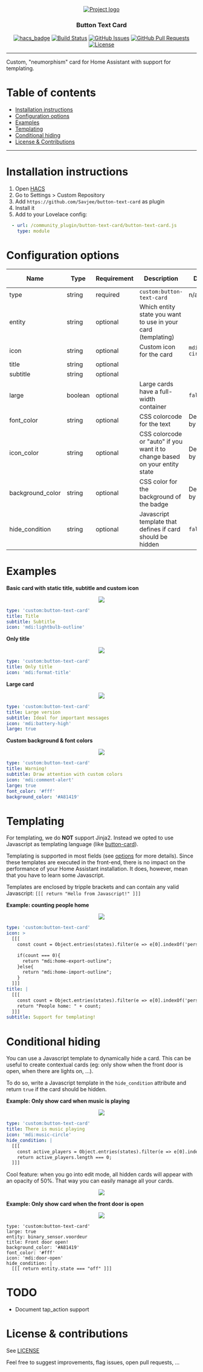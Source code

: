 <p align="center">
  <a href="" rel="noopener">
 <img src="https://savjee.github.io/button-text-card/logo.png" alt="Project logo"></a>
</p>

<h3 align="center">Button Text Card</h3>

<div align="center">
  
  [![hacs_badge](https://img.shields.io/badge/HACS-Custom-orange.svg)](https://github.com/custom-components/hacs)
  [![Build Status](https://github.com/Savjee/button-text-card/workflows/Build/badge.svg)](https://github.com/Savjee/button-text-card/actions?query=workflow%3ABuild)
  [![GitHub Issues](https://img.shields.io/github/issues/Savjee/button-text-card.svg)](https://github.com/Savjee/button-text-card/issues)
  [![GitHub Pull Requests](https://img.shields.io/github/issues-pr/Savjee/button-text-card.svg)](https://github.com/Savjee/button-text-card/pulls)
  [![License](https://img.shields.io/badge/license-MIT-blue.svg)](/LICENSE)

</div>

---

Custom, "neumorphism" card for Home Assistant with support for templating.

# Table of contents
* [Installation instructions](#installation-instructions)
* [Configuration options](#configuration-options)
* [Examples](#examples)
* [Templating](#templating)
* [Conditional hiding](#conditional-hiding)
* [License & Contributions](#license--contributions)

---

# Installation instructions

1. Open [HACS](https://hacs.xyz/)
2. Go to Settings > Custom Repository
3. Add `https://github.com/Savjee/button-text-card` as plugin
4. Install it
5. Add to your Lovelace config:

```yaml
  - url: /community_plugin/button-text-card/button-text-card.js
    type: module
```

# Configuration options
| Name             | Type    | Requirement | Description                                                                 | Default            | Template support? |
|------------------|---------|-------------|-----------------------------------------------------------------------------|--------------------|-------------------|
| type             | string  | required    | `custom:button-text-card`                                                   | n/a                | No                |
| entity           | string  | optional    | Which entity state you want to use in your card (templating)                |                    | No                |
| icon             | string  | optional    | Custom icon for the card                                                    | `mdi:alert-circle` | Yes               |
| title            | string  | optional    |                                                                             |                    | Yes               |
| subtitle         | string  | optional    |                                                                             |                    | Yes               |
| large            | boolean | optional    | Large cards have a full-width container                                     | `false`            | Yes               |
| font_color       | string  | optional    | CSS colorcode for the text                                                  | Defined by theme   | Yes               |
| icon_color       | string  | optional    | CSS colorcode or "auto" if you want it to change based on your entity state | Defined by theme   | Yes               |
| background_color | string  | optional    | CSS color for the background of the badge                                   | Defined by theme   | Yes               |
| hide_condition   | string  | optional    | Javascript template that defines if card should be hidden                   | `false`            | Yes               |


# Examples

**Basic card with static title, subtitle and custom icon**
<div align="center">
    <img src="https://savjee.github.io/button-text-card/example-1.png">
</div>

```yaml
type: 'custom:button-text-card'
title: Title
subtitle: Subtitle
icon: 'mdi:lightbulb-outline'
```

**Only title**
<div align="center">
    <img src="https://savjee.github.io/button-text-card/example-2.png">
</div>

```yaml
type: 'custom:button-text-card'
title: Only title
icon: 'mdi:format-title'
```

**Large card**
<div align="center">
    <img src="https://savjee.github.io/button-text-card/example-4.png">
</div>

```yaml
type: 'custom:button-text-card'
title: Large version
subtitle: Ideal for important messages
icon: 'mdi:battery-high'
large: true
```

**Custom background & font colors**
<div align="center">
    <img src="https://savjee.github.io/button-text-card/example-5.png">
</div>

```yaml
type: 'custom:button-text-card'
title: Warning!
subtitle: Draw attention with custom colors
icon: 'mdi:comment-alert'
large: true
font_color: '#fff'
background_color: '#A81419'
```

# Templating

For templating, we do **NOT** support Jinja2. Instead we opted to use Javascript as templating language (like [button-card](https://github.com/custom-cards/button-card)). 

Templating is supported in most fields (see [options](#options) for more details). Since these templates are executed in the front-end, there is no impact on the performance of your Home Assistant installation. It does, however, mean that you have to learn some Javascript.

Templates are enclosed by tripple brackets and can contain any valid Javascript: `[[[ return "Hello from Javascript!" ]]]`

**Example: counting people home**
<div align="center">
    <img src="https://savjee.github.io/button-text-card/example-3.png">
</div>

```yaml
type: 'custom:button-text-card'
icon: >
  [[[
    const count = Object.entries(states).filter(e => e[0].indexOf('person.') === 0 && e[1].state === "home").length;

    if(count === 0){
      return "mdi:home-export-outline";
    }else{
      return "mdi:home-import-outline";
    }
  ]]]
title: |
  [[[
    const count = Object.entries(states).filter(e => e[0].indexOf('person.') === 0 && e[1].state === "home").length;
    return "People home: " + count;
  ]]]
subtitle: Support for templating!
```

# Conditional hiding
You can use a Javascript template to dynamically hide a card. This can be useful to create contextual cards (eg: only show when the front door is open, when there are lights on, ...).

To do so, write a Javascript template in the `hide_condition` attribute and return `true` if the card should be hidden.


**Example: Only show card when music is playing**
<div align="center">
    <img src="https://savjee.github.io/button-text-card/example-6.png">
</div>

```yaml
type: 'custom:button-text-card'
title: There is music playing
icon: 'mdi:music-circle'
hide_condition: |
  [[[
    const active_players = Object.entries(states).filter(e => e[0].indexOf('media_player.')===0 && e[1].state === 'playing');
    return active_players.length === 0;
  ]]]
```

Cool feature: when you go into edit mode, all hidden cards will appear with an opacity of 50%. That way you can easily manage all your cards.

<div align="center">
    <img src="https://savjee.github.io/button-text-card/example-6a.png">
</div>

**Example: Only show card when the front door is open**
<div align="center">
    <img src="https://savjee.github.io/button-text-card/example-7.png">
</div>

```
type: 'custom:button-text-card'
large: true
entity: binary_sensor.voordeur
title: Front door open!
background_color: '#A81419'
font_color: '#fff'
icon: 'mdi:door-open'
hide_condition: |
  [[[ return entity.state === "off" ]]]
```

# TODO
* Document tap_action support

# License & contributions
See [LICENSE](/LICENSE)

Feel free to suggest improvements, flag issues, open pull requests, ...

